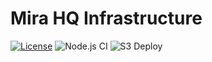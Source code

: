 # Mira HQ Infrastructure

[![License](https://img.shields.io/github/license/mira-hq/infrastructure)](https://github.com/mira-hq/infrastructure/LICENSE)
![Node.js CI](https://github.com/mira-hq/infrastructure/workflows/Node.js%20CI/badge.svg)
![S3 Deploy](https://github.com/mira-hq/infrastructure/workflows/CDK%20Deploy/badge.svg)
